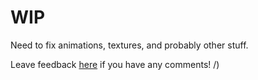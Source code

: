 # WIP
Need to fix animations, textures, and probably other stuff.

Leave feedback [here](https://gist.github.com/g-l-i-t-c-h-o-r-s-e/5590148123825db0205a1ff0d0428f0e) if you have any comments! /)
